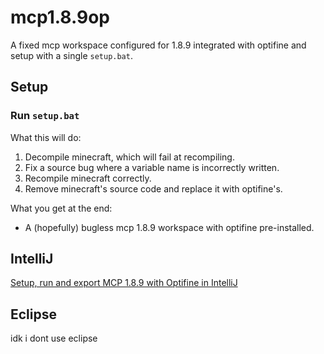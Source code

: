 # mcp1.8.9op
A fixed mcp workspace configured for 1.8.9 integrated with optifine and setup with a single `setup.bat`.

## Setup

### Run `setup.bat`
What this will do:
1. Decompile minecraft, which will fail at recompiling.
2. Fix a source bug where a variable name is incorrectly written.
3. Recompile minecraft correctly.
4. Remove minecraft's source code and replace it with optifine's.

What you get at the end:
- A (hopefully) bugless mcp 1.8.9 workspace with optifine pre-installed.

## IntelliJ
[Setup, run and export MCP 1.8.9 with Optifine in IntelliJ](https://youtu.be/hHBO6sp6NiI)

## Eclipse
idk i dont use eclipse